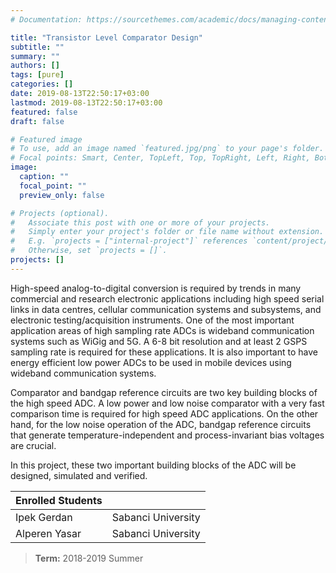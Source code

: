 ```yaml
---
# Documentation: https://sourcethemes.com/academic/docs/managing-content/

title: "Transistor Level Comparator Design"
subtitle: ""
summary: ""
authors: []
tags: [pure]
categories: []
date: 2019-08-13T22:50:17+03:00
lastmod: 2019-08-13T22:50:17+03:00
featured: false
draft: false

# Featured image
# To use, add an image named `featured.jpg/png` to your page's folder.
# Focal points: Smart, Center, TopLeft, Top, TopRight, Left, Right, BottomLeft, Bottom, BottomRight.
image:
  caption: ""
  focal_point: ""
  preview_only: false

# Projects (optional).
#   Associate this post with one or more of your projects.
#   Simply enter your project's folder or file name without extension.
#   E.g. `projects = ["internal-project"]` references `content/project/deep-learning/index.md`.
#   Otherwise, set `projects = []`.
projects: []
---
```

High-speed analog-to-digital conversion is required by trends in many commercial and research electronic applications including high speed serial links in data centres, cellular communication systems and subsystems, and electronic testing/acquisition instruments. One of the most important application areas of high sampling rate ADCs is  wideband communication systems such as WiGig and 5G. A 6-8 bit resolution and at least 2 GSPS sampling rate is required for these applications. It is also important to have energy efficient low power ADCs to be used in mobile devices using wideband communication systems.
 
Comparator and bandgap reference circuits are two key building blocks of the high speed ADC. A low power and low noise comparator with a very fast comparison time is required for high speed ADC applications. On the other hand, for the low noise operation of the ADC, bandgap reference circuits that generate temperature-independent and process-invariant bias voltages are crucial.
 
In this project, these two important building blocks of the ADC will be designed, simulated and verified.

| Enrolled Students   |               |
| ------------------  | ------------------------   |
| 	Ipek Gerdan   | Sabanci University         |
| Alperen Yasar       | Sabanci University         |

> **Term:** 2018-2019 Summer